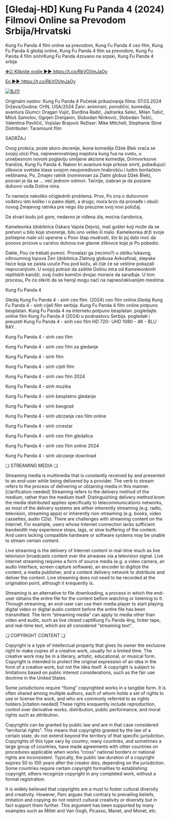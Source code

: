  <h1>[Gledaj-HD] Kung Fu Panda 4 (2024) Filmovi Online sa Prevodom Srbija/Hrvatski</h1>
Kung Fu Panda 4 film online sa prevodom, Kung Fu Panda 4 ceo film, Kung Fu Panda 4 gledaj online, Kung Fu Panda 4 film sa prevodom, Kung Fu Panda 4 film sinhrKung Fu Panda 4zovano na srpski, Kung Fu Panda 4 srbija

<a href="https://t.co/RkVOVmJaOy">✥☑ Kliknite ovdje ►► https://t.co/RkVOVmJaOy</a>

<a href="https://t.co/RkVOVmJaOy">En ►► https://t.co/RkVOVmJaOy</a>

[![BJ11](https://github.com/Filmovi-Kung-Fu-Panda-4/.github/assets/163846963/dc122b52-04e5-4358-a885-5bc816c1b926)](https://t.co/RkVOVmJaOy)

Originalni naslov: Kung Fu Panda 4
Početak prikazivanja filma: 07.03.2024
Država/Godina: CHN, USA/2024
Žanr: animirani, porodični, komedija, avantura
Glumci: Dragan Vujić, Đurđina Radić, Jadranka Selec, Milan Tubić, Miloš Samolov, Ognjen Drenjanin, Slobodan Ninković, Slobodan Tešić, Valentina Pavličić, Vojislav Brajović
Režiser: Mike Mitchell, Stephanie Stine
Distributer: Taramount film

SADRŽAJ

Ovog proleća, posle skoro decenije, ikona komedije Džek Blek vraća se svojoj ulozi Poa, najneverovatnijeg majstora kung fua na svetu, u urnebesnom novom poglavlju omiljene akcione komedije, Drimvorksove franšize, Kung Fu Panda 4. Nakon tri avanture koje prkose smrti, pobeđujući zlikovce svetske klase svojom neuporedivom hrabrošću i ludim borilačkim veštinama, Po, Zmajev ratnik (nominovan za Zlatni globus Džek Blek), pozvan je da se … već jednom odmori. Tačnije, izabran je da postane duhovni vođa Doline mira.

To nameće nekoliko očiglednih problema. Prvo, Po zna o duhovnom vođstvu isto koliko i o paleo dijeti, a drugo, mora brzo da pronađe i obuči novog Zmajevog ratnika pre nego što preuzme svoj novi položaj.

Da stvari budu još gore, nedavno je viđena zla, moćna čarobnica,

Kameleonka (dobitnica Oskara Vajola Dejvis), mali gušter koji može da se pretvori u bilo koje stvorenje, bilo ono veliko ili malo. Kameleonka drži svoje pohlepne male oči uperene u Poov štap mudrosti, što bi joj dalo moć da ponovo prizove u carstvo duhova sve glavne zlikovce koje je Po pobedio.

Dakle, Pou će trebati pomoć. Pronalazi ga (recimo?) u obliku lukavog, oštroumnog lopova Žen (dobitnica Zlatnog globusa Avkvafina), stepske lisice koja se zaista uvuče Pou pod kožu, ali čije će se veštine pokazati neprocenjivim. U svojoj potrazi da zaštite Dolinu mira od Kameleonkinih reptilskih kandži, ovaj čudni komični dvojac moraće da sarađuje. U tom procesu, Po će otkriti da se heroji mogu naći na najneočekivanijim mestima.

Kung Fu Panda 4

Gledaj Kung Fu Panda 4 - sinh ceo film. (2024) ceo film online.Gledaj Kung Fu Panda 4 - sinh cijeli film serbija. Kung Fu Panda 4 film online potpuno besplatan. Kung Fu Panda 4 na internetu potpuno besplatan. pogledajte online film Kung Fu Panda 4 (2024) u podnaslovu Serbija. pogledati i preuzeti Kung Fu Panda 4 - sinh ceo film HD 720- UHD 1080 - 4K - BLU RAY.

Kung Fu Panda 4 - sinh ceo film

Kung Fu Panda 4 - sinh ceo film za gledanje

Kung Fu Panda 4 - sinh film

Kung Fu Panda 4 - sinh cijeli film

Kung Fu Panda 4 - sinh ceo film 2024

Kung Fu Panda 4 - sinh muzika

Kung Fu Panda 4 - sinh besplatno gledanje

Kung Fu Panda 4 - sinh beograd

Kung Fu Panda 4 - sinh ubrzanje ceo film online

Kung Fu Panda 4 - sinh cinestar

Kung Fu Panda 4 - sinh ceo film gledalica

Kung Fu Panda 4 - sinh ceo film online 2024

Kung Fu Panda 4 - sinh ubrzanje download

❏ STREAMING MEDIA ❏

Streaming media is multimedia that is constantly received by and presented to an end-user while being delivered by a provider. The verb to stream refers to the process of delivering or obtaining media in this manner.[clarification needed] Streaming refers to the delivery method of the medium, rather than the medium itself. Distinguishing delivery method krom the media distributed applies specifically to telecommunications networks, as most of the delivery systems are either inherently streaming (e.g. radio, television, streaming apps) or inherently non-streaming (e.g. books, video cassettes, audio CDs). There are challenges with streaming content on the Internet. For example, users whose Internet connection lacks sufficient bandwidth may experience stops, lags, or slow buffering of the content. And users lacking compatible hardware or software systems may be unable to stream certain content.

Live streaming is the delivery of Internet content in real-time much as live television broadcasts content over the airwaves via a television signal. Live internet streaming requires a form of source media (e.g. a video camera, an audio interface, screen capture software), an encoder to digitize the content, a media publisher, and a content delivery network to distribute and deliver the content. Live streaming does not need to be recorded at the origination point, although it krequently is.

Streaming is an alternative to file downloading, a process in which the end-user obtains the entire file for the content before watching or listening to it. Through streaming, an end-user can use their media player to start playing digital video or digital audio content before the entire file has been transmitted. The term “streaming media” can apply to media other than video and audio, such as live closed captiKung Fu Panda 4ng, ticker tape, and real-time text, which are all considered “streaming text”.

❏ COPYRIGHT CONTENT ❏

Copyright is a type of intellectual property that gives its owner the exclusive right to make copies of a creative work, usually for a limited time. The creative work may be in a literary, artistic, educational, or musical form. Copyright is intended to protect the original expression of an idea in the form of a creative work, but not the idea itself. A copyright is subject to limitations based on public interest considerations, such as the fair use doctrine in the United States.

Some jurisdictions require “fixing” copyrighted works in a tangible form. It is often shared among multiple authors, each of whom holds a set of rights to use or license the work, and who are commonly referred to as rights holders.[citation needed] These rights krequently include reproduction, control over derivative works, distribution, public performance, and moral rights such as attribution.

Copyrights can be granted by public law and are in that case considered “territorial rights”. This means that copyrights granted by the law of a certain state, do not extend beyond the territory of that specific jurisdiction. Copyrights of this type vary by country; many countries, and sometimes a large group of countries, have made agreements with other countries on procedures applicable when works “cross” national borders or national rights are inconsistent. Typically, the public law duration of a copyright expires 50 to 100 years after the creator dies, depending on the jurisdiction. Some countries require certain copyright formalities to establishing copyright, others recognize copyright in any completed work, without a formal registration.

It is widely believed that copyrights are a must to foster cultural diversity and creativity. However, Parc argues that contrary to prevailing beliefs, imitation and copying do not restrict cultural creativity or diversity but in fact support them further. This argument has been supported by many examples such as Millet and Van Gogh, Picasso, Manet, and Monet, etc.
